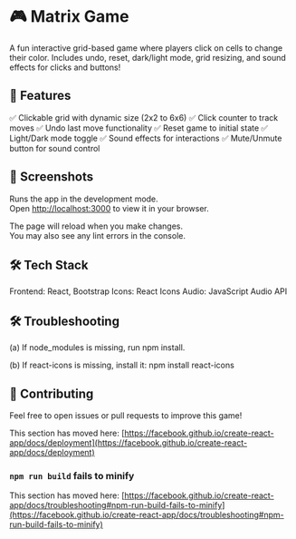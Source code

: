 # 🎮 Matrix Game

A fun interactive grid-based game where players click on cells to change their color. Includes undo, reset, dark/light mode, grid resizing, and sound effects for clicks and buttons!

## 🚀 Features

✅ Clickable grid with dynamic size (2x2 to 6x6)
✅ Click counter to track moves
✅ Undo last move functionality
✅ Reset game to initial state
✅ Light/Dark mode toggle
✅ Sound effects for interactions
✅ Mute/Unmute button for sound control

## 📸 Screenshots

Runs the app in the development mode.\
Open [http://localhost:3000](http://localhost:3000) to view it in your browser.

The page will reload when you make changes.\
You may also see any lint errors in the console.

## 🛠️ Tech Stack

 Frontend: React, Bootstrap
 Icons: React Icons
 Audio: JavaScript Audio API
 
## 🛠 Troubleshooting

 (a) If node_modules is missing, run npm install.

 (b) If react-icons is missing, install it:
     npm install react-icons

## 🤝 Contributing

Feel free to open issues or pull requests to improve this game!

This section has moved here: [https://facebook.github.io/create-react-app/docs/deployment](https://facebook.github.io/create-react-app/docs/deployment)

### `npm run build` fails to minify

This section has moved here: [https://facebook.github.io/create-react-app/docs/troubleshooting#npm-run-build-fails-to-minify](https://facebook.github.io/create-react-app/docs/troubleshooting#npm-run-build-fails-to-minify)
